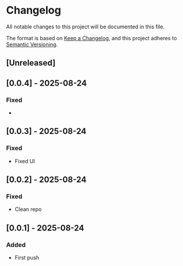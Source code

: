 # Changelog

All notable changes to this project will be documented in this file.

The format is based on [Keep a Changelog](https://keepachangelog.com/en/1.1.0/),
and this project adheres to [Semantic Versioning](https://semver.org/spec/v2.0.0.html).

## [Unreleased]

## [0.0.4] - 2025-08-24
### Fixed
- 

## [0.0.3] - 2025-08-24
### Fixed
- Fixed UI

## [0.0.2] - 2025-08-24
### Fixed
- Clean repo 

## [0.0.1] - 2025-08-24
### Added
- First push
